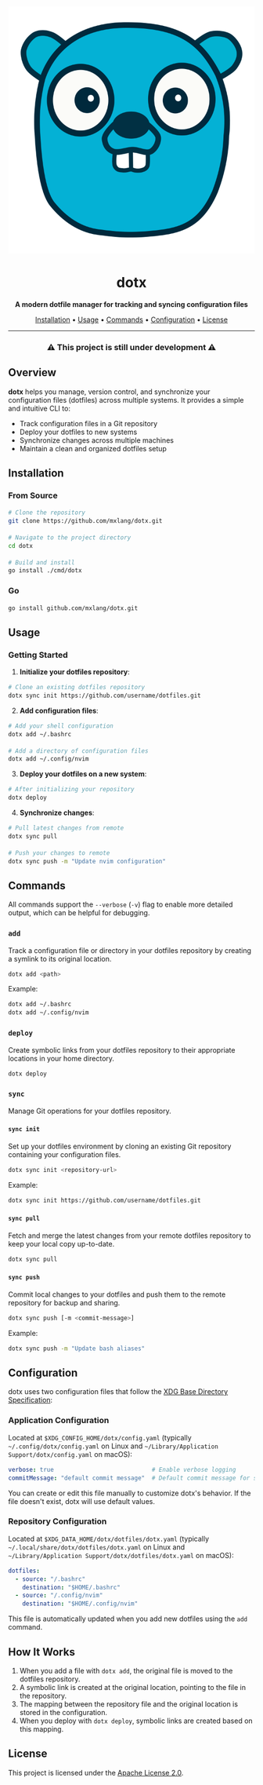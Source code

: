 <div align="center">
    <p>
        <picture>
            <img alt="dotx logo" src="./docs/assets/logo.svg">
        </picture>
    </p>
    <h1>dotx</h1>
    <p>
        <b>A modern dotfile manager for tracking and syncing configuration files</b>
    </p>
    <p>
        <a href="#installation">Installation</a> •
        <a href="#usage">Usage</a> •
        <a href="#commands">Commands</a> •
        <a href="#configuration">Configuration</a> •
        <a href="#license">License</a>
    </p>
    <hr>
    <p>
        <h3>⚠️ This project is still under development ⚠️</h3>
    </p>
</div>

## Overview

**dotx** helps you manage, version control, and synchronize your configuration files (dotfiles) across multiple systems. It provides a simple and intuitive CLI to:

- Track configuration files in a Git repository
- Deploy your dotfiles to new systems
- Synchronize changes across multiple machines
- Maintain a clean and organized dotfiles setup

## Installation

### From Source

```bash
# Clone the repository
git clone https://github.com/mxlang/dotx.git

# Navigate to the project directory
cd dotx

# Build and install
go install ./cmd/dotx
```

### Go

```bash
go install github.com/mxlang/dotx.git
```

## Usage

### Getting Started

1. **Initialize your dotfiles repository**:

```bash
# Clone an existing dotfiles repository
dotx sync init https://github.com/username/dotfiles.git
```

2. **Add configuration files**:

```bash
# Add your shell configuration
dotx add ~/.bashrc

# Add a directory of configuration files
dotx add ~/.config/nvim
```

3. **Deploy your dotfiles on a new system**:

```bash
# After initializing your repository
dotx deploy
```

4. **Synchronize changes**:

```bash
# Pull latest changes from remote
dotx sync pull

# Push your changes to remote
dotx sync push -m "Update nvim configuration"
```

## Commands

All commands support the `--verbose` (`-v`) flag to enable more detailed output, which can be helpful for debugging.

### `add`

Track a configuration file or directory in your dotfiles repository by creating a symlink to its original location.

```bash
dotx add <path>
```

Example:
```bash
dotx add ~/.bashrc
dotx add ~/.config/nvim
```

### `deploy`

Create symbolic links from your dotfiles repository to their appropriate locations in your home directory.

```bash
dotx deploy
```

### `sync`

Manage Git operations for your dotfiles repository.

#### `sync init`

Set up your dotfiles environment by cloning an existing Git repository containing your configuration files.

```bash
dotx sync init <repository-url>
```

Example:
```bash
dotx sync init https://github.com/username/dotfiles.git
```

#### `sync pull`

Fetch and merge the latest changes from your remote dotfiles repository to keep your local copy up-to-date.

```bash
dotx sync pull
```

#### `sync push`

Commit local changes to your dotfiles and push them to the remote repository for backup and sharing.

```bash
dotx sync push [-m <commit-message>]
```

Example:
```bash
dotx sync push -m "Update bash aliases"
```

## Configuration

dotx uses two configuration files that follow the [XDG Base Directory Specification](https://specifications.freedesktop.org/basedir-spec/basedir-spec-latest.html):

### Application Configuration

Located at `$XDG_CONFIG_HOME/dotx/config.yaml` (typically `~/.config/dotx/config.yaml` on Linux and `~/Library/Application Support/dotx/config.yaml` on macOS):

```yaml
verbose: true                            # Enable verbose logging
commitMessage: "default commit message"  # Default commit message for sync push
```

You can create or edit this file manually to customize dotx's behavior. If the file doesn't exist, dotx will use default values.

### Repository Configuration

Located at `$XDG_DATA_HOME/dotx/dotfiles/dotx.yaml` (typically `~/.local/share/dotx/dotfiles/dotx.yaml` on Linux and `~/Library/Application Support/dotx/dotfiles/dotx.yaml` on macOS):

```yaml
dotfiles:
  - source: "/.bashrc"
    destination: "$HOME/.bashrc"
  - source: "/.config/nvim"
    destination: "$HOME/.config/nvim"
```

This file is automatically updated when you add new dotfiles using the `add` command.

## How It Works

1. When you add a file with `dotx add`, the original file is moved to the dotfiles repository.
2. A symbolic link is created at the original location, pointing to the file in the repository.
3. The mapping between the repository file and the original location is stored in the configuration.
4. When you deploy with `dotx deploy`, symbolic links are created based on this mapping.

## License

This project is licensed under the [Apache License 2.0](LICENSE).

